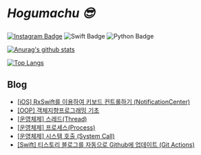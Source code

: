 # _<p>Hogumachu 😎_<p>


[![Instagram Badge](https://img.shields.io/badge/Instagram-E4405F?style=flat-square&logo=instagram&logoColor=white&link=)](https://www.instagram.com/hogumachu/)
![Swift Badge](https://img.shields.io/badge/Swift-FA7348?style=flat-square&logo=swift&logoColor=white&link=) ![Python Badge](https://img.shields.io/badge/Python-3776ab?style=flat-square&logo=python&logoColor=white&link=)

[![Anurag's github stats](https://github-readme-stats.vercel.app/api?username=hogumachu)](https://github.com/hogumachu)

[![Top Langs](https://github-readme-stats.vercel.app/api/top-langs/?username=hogumachu&layout=compact)](https://github.com/hogumachu)
## Blog
* [[iOS] RxSwift를 이용하여 키보드 컨트롤하기 (NotificationCenter)](https://hogumachu.tistory.com/33)
* [[OOP] 객체지향프로그래밍 기초](https://hogumachu.tistory.com/32)
* [[운영체제] 스레드(Thread)](https://hogumachu.tistory.com/31)
* [[운영체제] 프로세스(Process)](https://hogumachu.tistory.com/30)
* [[운영체제] 시스템 호출 (System Call)](https://hogumachu.tistory.com/29)
* [[Swift] 티스토리 블로그를 자동으로 Github에 업데이트 (Git Actions)](https://hogumachu.tistory.com/28)